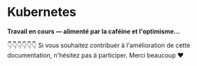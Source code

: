 # Kubernetes

**Travail en cours — alimenté par la caféine et l'optimisme...**

👇👇👇👇👇👇 Si vous souhaitez contribuer à l'amélioration de cette documentation, n'hésitez pas à participer. Merci beaucoup ❤️ 